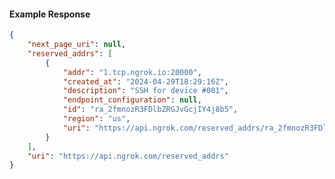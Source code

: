 <!-- Code generated for API Clients. DO NOT EDIT. -->

#### Example Response

```json
{
	"next_page_uri": null,
	"reserved_addrs": [
		{
			"addr": "1.tcp.ngrok.io:20000",
			"created_at": "2024-04-29T18:29:16Z",
			"description": "SSH for device #001",
			"endpoint_configuration": null,
			"id": "ra_2fmnozR3FDlbZRGJvGcjIY4j8b5",
			"region": "us",
			"uri": "https://api.ngrok.com/reserved_addrs/ra_2fmnozR3FDlbZRGJvGcjIY4j8b5"
		}
	],
	"uri": "https://api.ngrok.com/reserved_addrs"
}
```
